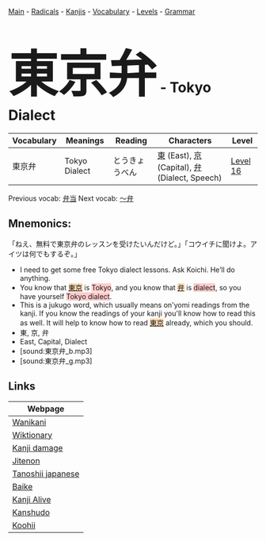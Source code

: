 <style> bigfont {font-size: 100px}</style>
[Main](../README.md) -
[Radicals](../radicals.md) -
[Kanjis](../kanjis.md) -
[Vocabulary](../vocabulary.md) -
[Levels](../levels.md) -
[Grammar](../grammar.md)
# <bigfont> 東京弁</bigfont> - Tokyo Dialect 

| Vocabulary | Meanings | Reading | Characters | Level |
| --- | --- | --- | --- | --- |
| 東京弁 | Tokyo Dialect | とうきょうべん |  [東](../kanjis/東.md) (East), [京](../kanjis/京.md) (Capital), [弁](../kanjis/弁.md) (Dialect, Speech) | [Level 16](../levels/wk_level16.md) |

Previous vocab: [弁当](弁当.md) Next vocab: [〜弁](〜弁.md) 

## Mnemonics:
「ねえ、無料で東京弁のレッスンを受けたいんだけど。」「コウイチに聞けよ。アイツは何でもするぞ。」
* I need to get some free Tokyo dialect lessons. Ask Koichi. He’ll do anything.
* You know that <span style="background-color:#fed8b1"> [東京](https://jisho.org/search/東京)</span> is <span style="background-color:#ffcccb"> Tokyo</span>, and you know that <span style="background-color:#fed8b1"> [弁](https://jisho.org/search/弁)</span> is <span style="background-color:#ffcccb"> dialect</span>, so you have yourself <span style="background-color:#ffcccb"> Tokyo dialect</span>.
* This is a jukugo word, which usually means on'yomi readings from the kanji. If you know the readings of your kanji you'll know how to read this as well. It will help to know how to read <span style="background-color:#fed8b1"> [東京](https://jisho.org/search/東京)</span> already, which you should.
* 東, 京, 弁
* East, Capital, Dialect
* [sound:東京弁_b.mp3]
* [sound:東京弁_g.mp3]


## Links 

| Webpage |
| --- |
| [Wanikani          ](https://www.wanikani.com/kanji/東京弁) |
| [Wiktionary        ](https://en.wiktionary.org/wiki/東京弁) |
| [Kanji damage      ](http://www.kanjidamage.com/kanji/search?utf8=✓&q=東京弁) |
| [Jitenon           ](https://jitenon.com/kanji/東京弁) |
| [Tanoshii japanese ](https://www.tanoshiijapanese.com/dictionary/kanji.cfm?k=東京弁) |
| [Baike             ](https://baike.baidu.com/item/東京弁) |
| [Kanji Alive       ](https://app.kanjialive.com/東京弁) |
| [Kanshudo          ](https://www.kanshudo.com/searchmn?q=東京弁) |
| [Koohii            ](https://kanji.koohii.com/study/kanji/東京弁) |
